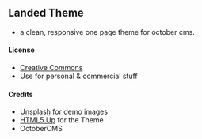 ## Landed Theme
- a clean, responsive one page theme for october cms.

#### License
- [Creative Commons](https://creativecommons.org/licenses/by/4.0/)
- Use for personal & commercial stuff

#### Credits
- [Unsplash](https://unsplash.com/) for demo images
- [HTML5 Up](https://html5up.net/stellar) for the Theme
- OctoberCMS
